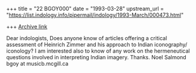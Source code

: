 +++
title = "22 BGOY000"
date = "1993-03-28"
upstream_url = "https://list.indology.info/pipermail/indology/1993-March/000473.html"

+++
[Archive link](https://list.indology.info/pipermail/indology/1993-March/000473.html)

Dear indologists,
Does anyone know of articles offering a critical assessment
of Heinrich Zimmer and his approach to Indian iconography/
iconology? I am interested also to know of any work on the hermeneutical
questions involved in interpreting Indian imagery.
Thanks.  Noel Salmond     bgoy at musicb.mcgill.ca





